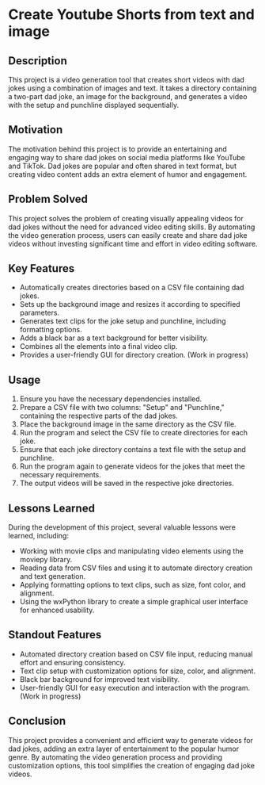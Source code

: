 # Create Youtube Shorts from text and image

## Description

This project is a video generation tool that creates short videos with dad jokes using a combination of images and text. It takes a directory containing a two-part dad joke, an image for the background, and generates a video with the setup and punchline displayed sequentially.

## Motivation

The motivation behind this project is to provide an entertaining and engaging way to share dad jokes on social media platforms like YouTube and TikTok. Dad jokes are popular and often shared in text format, but creating video content adds an extra element of humor and engagement.

## Problem Solved

This project solves the problem of creating visually appealing videos for dad jokes without the need for advanced video editing skills. By automating the video generation process, users can easily create and share dad joke videos without investing significant time and effort in video editing software.

## Key Features

- Automatically creates directories based on a CSV file containing dad jokes.
- Sets up the background image and resizes it according to specified parameters.
- Generates text clips for the joke setup and punchline, including formatting options.
- Adds a black bar as a text background for better visibility.
- Combines all the elements into a final video clip.
- Provides a user-friendly GUI for directory creation. (Work in progress)

## Usage

1. Ensure you have the necessary dependencies installed.
2. Prepare a CSV file with two columns: "Setup" and "Punchline," containing the respective parts of the dad jokes.
3. Place the background image in the same directory as the CSV file.
4. Run the program and select the CSV file to create directories for each joke.
5. Ensure that each joke directory contains a text file with the setup and punchline.
6. Run the program again to generate videos for the jokes that meet the necessary requirements.
7. The output videos will be saved in the respective joke directories.

## Lessons Learned

During the development of this project, several valuable lessons were learned, including:

- Working with movie clips and manipulating video elements using the moviepy library.
- Reading data from CSV files and using it to automate directory creation and text generation.
- Applying formatting options to text clips, such as size, font color, and alignment.
- Using the wxPython library to create a simple graphical user interface for enhanced usability.

## Standout Features

- Automated directory creation based on CSV file input, reducing manual effort and ensuring consistency.
- Text clip setup with customization options for size, color, and alignment.
- Black bar background for improved text visibility.
- User-friendly GUI for easy execution and interaction with the program. (Work in progress)

## Conclusion

This project provides a convenient and efficient way to generate videos for dad jokes, adding an extra layer of entertainment to the popular humor genre. By automating the video generation process and providing customization options, this tool simplifies the creation of engaging dad joke videos.

